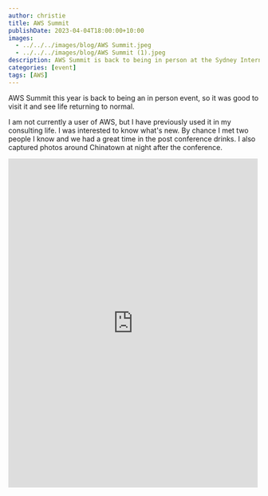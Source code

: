 ```yaml
---
author: christie
title: AWS Summit
publishDate: 2023-04-04T18:00:00+10:00
images:
  - ../../../images/blog/AWS Summit.jpeg
  - ../../../images/blog/AWS Summit (1).jpeg
description: AWS Summit is back to being in person at the Sydney International Convention Centre.
categories: [event]
tags: [AWS]
---
```

AWS Summit this year is back to being an in person event, so it was good to visit it and see life returning to normal.

I am not currently a user of AWS, but I have previously used it in my consulting life. I was interested to know what's new. By chance I met two people I know and we had a great time in the post conference drinks. I also captured photos around Chinatown at night after the conference.

<iframe src="https://www.facebook.com/plugins/post.php?href=https%3A%2F%2Fwww.facebook.com%2Fchris1.tham%2Fposts%2Fpfbid02VBgyrAjp6oHmkVdg8NnfRc6evjCdczA69FdHv21kqbJN6kp7bNPsYYkrWyF3gXT9l&show_text=true&width=500" width="500" height="659" style="border:none;overflow:hidden" scrolling="no" frameborder="0" allowfullscreen="true" allow="autoplay; clipboard-write; encrypted-media; picture-in-picture; web-share"></iframe>